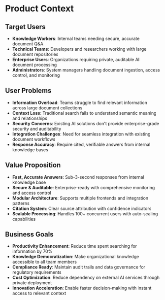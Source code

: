 # Product Context

## Target Users

- **Knowledge Workers**: Internal teams needing secure, accurate document Q&A
- **Technical Teams**: Developers and researchers working with large document repositories
- **Enterprise Users**: Organizations requiring private, auditable AI document processing
- **Administrators**: System managers handling document ingestion, access control, and monitoring

## User Problems

- **Information Overload**: Teams struggle to find relevant information across large document collections
- **Context Loss**: Traditional search fails to understand semantic meaning and relationships
- **Security Concerns**: Existing AI solutions don't provide enterprise-grade security and auditability
- **Integration Challenges**: Need for seamless integration with existing document workflows
- **Response Accuracy**: Require cited, verifiable answers from internal knowledge bases

## Value Proposition

- **Fast, Accurate Answers**: Sub-3-second responses from internal knowledge base
- **Secure & Auditable**: Enterprise-ready with comprehensive monitoring and access control
- **Modular Architecture**: Supports multiple frontends and integration patterns
- **Citation System**: Clear source attribution with confidence indicators
- **Scalable Processing**: Handles 100+ concurrent users with auto-scaling capabilities

## Business Goals

- **Productivity Enhancement**: Reduce time spent searching for information by 70%
- **Knowledge Democratization**: Make organizational knowledge accessible to all team members
- **Compliance Ready**: Maintain audit trails and data governance for regulatory requirements
- **Cost Optimization**: Reduce dependency on external AI services through private deployment
- **Innovation Acceleration**: Enable faster decision-making with instant access to relevant context
